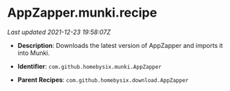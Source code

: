 # AppZapper.munki.recipe

_Last updated 2021-12-23 19:58:07Z_

- **Description**: Downloads the latest version of AppZapper and imports it into Munki.

- **Identifier**: `com.github.homebysix.munki.AppZapper`

- **Parent Recipes**: `com.github.homebysix.download.AppZapper`